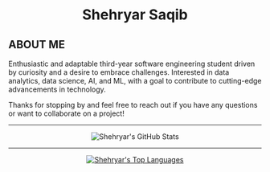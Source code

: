 <div align="center">
  <h1>Shehryar Saqib</h1>
</div>

## ABOUT ME

Enthusiastic and adaptable third-year software engineering student driven by curiosity and a desire to embrace challenges. Interested in data analytics, data science, AI, and ML, with a goal to contribute to cutting-edge advancements in technology.

Thanks for stopping by and feel free to reach out if you have any questions or want to collaborate on a project!

---

<div align="center">
  <img src="https://github-readme-stats.vercel.app/api?username=shehryar-saqib&show_icons=true&theme=radical" alt="Shehryar's GitHub Stats">
</div>

---

<div align="center">
  <a href="https://github.com/shehryar-saqib/github-readme-stats">
    <img src="https://github-readme-stats.vercel.app/api/top-langs/?username=shehryar-saqib&layout=compact" alt="Shehryar's Top Languages">
  </a>
</div>
